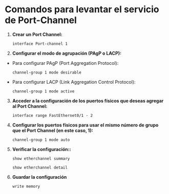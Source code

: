 # Comandos para levantar el servicio de Port-Channel

1. **Crear un Port Channel:**

   ```shell
   interface Port-channel 1

2. **Configurar el modo de agrupación (PAgP o LACP):**

* Para configurar PAgP (Port Aggregation Protocol):
   ```shell
   channel-group 1 mode desirable

* Para configurar LACP (Link Aggregation Control Protocol):
   ```shell
   channel-group 1 mode active

3. **Acceder a la configuración de los puertos físicos que deseas agregar al Port Channel:**

   ```shell
   interface range FastEthernet0/1 - 2

4. **Configurar los puertos físicos para usar el mismo número de grupo que el Port Channel (en este caso, 1):**

   ```shell
   channel-group 1 mode auto

 5. **Verificar la configuración::**

     ```shell
     show etherchannel summary
  
    show etherchannel detail

6. **Guardar la configuración**

   ```shell
   write memory

